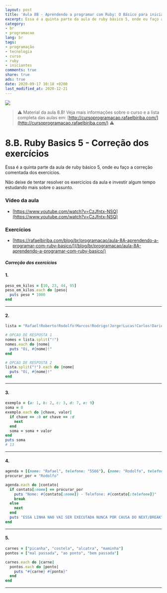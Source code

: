 ```yaml
---
layout: post
title: 'Aula 8B - Aprendendo a programar com Ruby: O Básico para iniciantes'
excerpt: Essa é a quinta parte da aula de ruby básico 5, onde eu faço a correção comentada dos exercícios. Este é o material da aula 8B do curso aprendendo a programar com ruby, o básico para iniciantes. Nunca é tarde para começar a programar! Eu criei um curso gratuito, fácil e didático voltado para iniciantes. Confira mais informações aqui nessa publicação.
category:
- br
- programacao
lang: br
tags:
- programação
- tecnologia
- curso
- ruby
- iniciantes
comments: true
share: true
ads: true
date: 2020-09-17 10:18 +0200
last_modified_at: 2020-12-21
---
```

![](/blog/images/curso_ruby_basico/banner-curso-ruby-8B.jpg)

> :warning: Material da aula 8.B! Veja mais informações sobre o curso e a lista completa das aulas em: [http://cursoprogramacao.rafaelbiriba.com/](http://cursoprogramacao.rafaelbiriba.com/) :warning:

# 8.B. Ruby Basics 5 - Correção dos exercícios

Essa é a quinta parte da aula de ruby básico 5, onde eu faço a correção comentada dos exercícios.

Não deixe de tentar resolver os exercícios da aula e investir algum tempo estudando mais sobre o assunto.

### Vídeo da aula

- [https://www.youtube.com/watch?v=CzJfntx-NSQ](https://www.youtube.com/watch?v=CzJfntx-NSQ)

### Exercícios

- [https://rafaelbiriba.com/blog/br/programacao/aula-8A-aprendendo-a-programar-com-ruby-basico/](/blog/br/programacao/aula-8A-aprendendo-a-programar-com-ruby-basico/)


##### Correção dos exercícios

#### 1.

```ruby
peso_em_kilos = [10, 23, 44, 95]
peso_em_kilos.each do |peso|
  puts peso * 1000
end
```

---

#### 2.

```ruby
lista = "Rafael!Roberto!Rodolfo!Marcos!Rodrigo!Jorge!Lucas!Carlos!Dario!Ronaldo!Luis!Moises!Tulio!Armando!Beto!Mathias"

# OPCAO DE RESPOSTA 1
nomes = lista.split("!")
nomes.each do |nome|
  puts "Oi, #{nome}!"
end

# OPCAO DE RESPOSTA 2
lista.split("!").each do |nome|
  puts "Oi, #{nome}!"
end
```

---

#### 3.

```ruby
exemplo = {a: 1, b: 2, c: 3, d: 7, e: 9}
soma = 0
exemplo.each do |chave, valor|
  if chave == :b or chave == :d
    next
  end
  soma = soma + valor
end
puts soma
# 13
```

---

#### 4.

```ruby
agenda = [{nome: "Rafael", telefone: "5566"}, {nome: "Rodolfo", telefone: "9988"} , {nome: "Romário", telefone: "2299"}]
procurar_por = "Rodolfo"

agenda.each do |contato|
  if contato[:nome] == procurar_por
    puts "Nome: #{contato[:nome]} - Telefone: #{contato[:telefone]}"
    break
  else
    next
  end
  puts "ESSA LINHA NAO VAI SER EXECUTADA NUNCA POR CAUSA DO NEXT/BREAK"
end
```

---

#### 5.

```ruby
carnes = ["picanha", "costela", "alcatra", "maminha"]
pontos = ["mal passada", "ao ponto", "bem passada"]

carnes.each do |carne|
  pontos.each do |ponto|
    puts "#{carne} #{ponto}"
  end
end
```

---
